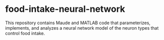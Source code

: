 # food-intake-neural-network
This repository contains Maude and MATLAB code that parameterizes, implements, and analyzes a neural network model of the neuron types that control food intake. 
